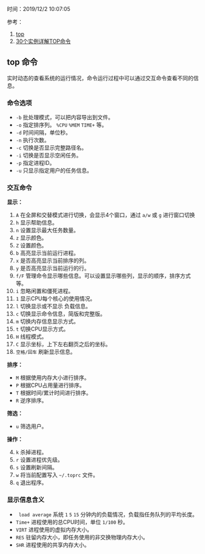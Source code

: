 时间：2019/12/2 10:07:05   

参考： 

1. [top](https://man.linuxde.net/top)
2. [30个实例详解TOP命令](https://linux.cn/article-2352-1.html)

## top 命令 

实时动态的查看系统的运行情况，命令运行过程中可以通过交互命令查看不同的信息。 

### 命令选项　

* `-b` 批处理模式，可以把内容导出到文件。
* `-o` 指定排序列。 `%CPU` `%MEM` `TIME+` 等。
* `-d` 时间间隔，单位秒。
* `-n` 执行次数。
* `-c` 切换是否显示完整路径名。
* `-i` 切换是否显示空闲任务。
* `-p` 指定进程ID。
* `-u` 只显示指定用户的任务信息。

### 交互命令 

**显示：** 

1. `A` 在全屏和交替模式进行切换，会显示4个窗口，通过 `a/w` 或 `g` 进行窗口切换
1. `h` 显示帮助信息。
5. `n` 设置显示最大任务数量。
2. `z` 显示颜色。
3. `Z` 设置颜色。
3. `b` 高亮显示当前运行进程。
4. `x` 是否高亮显示当前排序的列。
4. `y` 是否高亮显示当前运行的行。
3. `f/F` 管理命令显示哪些信息。可以设置显示哪些列，显示的顺序，排序方式等。
3. `i` 忽略闲置和僵死进程。
5. `1` 显示CPU每个核心的使用情况。
4. `l` 切换显示或不显示 负载信息。
4. `c` 切换显示命令信息，简版和完整版。
4. `m` 切换内存信息显示方式。
5. `t` 切换CPU显示方式。
6. `H` 线程模式。
7. `C` 显示坐标，上下左右翻页之后的坐标。
5. `空格/回车` 刷新显示信息。

**排序：**  

* `M` 根据使用内存大小进行排序。
* `P` 根据CPU占用量进行排序。
* `T` 根据时间/累计时间进行排序。
* `R` 逆序排序。

**筛选：**

* `u` 筛选用户。 

**操作：**  
 
4. `k` 杀掉进程。
6. `r` 设置进程优先级。
5. `s` 设置刷新间隔。
6. `w` 将当前配置写入 `~/.toprc` 文件。
4. `q` 退出程序。

### 显示信息含义 

* ` load average` 系统 `1` `5` `15` 分钟内的负载情况，负载指任务队列的平均长度。
* `Time+` 进程使用的总CPU时间，单位 `1/100` 秒。
* `VIRT` 进程使用的虚拟内存大小。
* `RES` 驻留内存大小，即任务使用的非交换物理内存大小。 
* `SHR` 进程使用的共享内存大小。